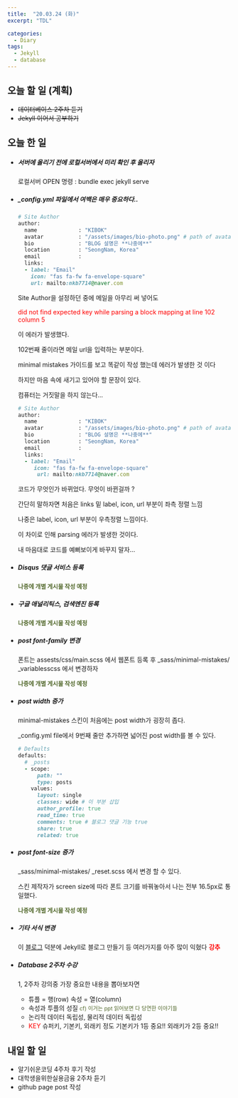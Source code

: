 ```yaml
---
title:  "20.03.24 (화)"
excerpt: "TDL"

categories:
  - Diary
tags:
  - Jekyll
  - database
---
```


## 오늘 할 일 (계획)

- ~~데이터베이스 2주차 듣기~~
- ~~Jekyll 이어서 공부하기~~



## 오늘 한 일

- ##### 서버에 올리기 전에 로컬서버에서 미리 확인 후 올리자

  로컬서버 OPEN 명령 : bundle exec jekyll serve

- ##### _config.yml 파일에서 여백은 매우 중요하다..

  ```ruby
  # Site Author
  author:
    name             : "KIBOK"
    avatar           : "/assets/images/bio-photo.png" # path of avatar image, e.g. "/assets/images/bio-photo.jpg"
    bio              : "BLOG 설명은 **나중에**"
    location         : "SeongNam, Korea"
    email            :
    links:
    - label: "Email"
      icon: "fas fa-fw fa-envelope-square"
      url: mailto:nkb7714@naver.com
  ```

  Site Author을 설정하던 중에 메일을 아무리 써 넣어도  

  <span style="color: red">did not find expected key while parsing a block mapping at line 102 column 5</span>  

  이 에러가 발생했다.  

  102번째 줄이라면 메일 url을 입력하는 부분이다.  

  minimal mistakes 가이드를 보고 똑같이 작성 했는데 에러가 발생한 것 이다

  하지만 마음 속에 새기고 있어야 할 문장이 있다.  

  컴퓨터는 거짓말을 하지 않는다...  

  ```ruby
  # Site Author
  author:
    name             : "KIBOK"
    avatar           : "/assets/images/bio-photo.png" # path of avatar image, e.g. "/assets/images/bio-photo.jpg"
    bio              : "BLOG 설명은 **나중에**"
    location         : "SeongNam, Korea"
    email            :
    links:
    - label: "Email"
       icon: "fas fa-fw fa-envelope-square"
        url: mailto:nkb7714@naver.com
  ```

  코드가 무엇인가 바뀌었다. 무엇이 바뀐걸까 ?

  간단히 말하자면 처음은 links 밑 label, icon, url 부분이 좌측 정렬 느낌

  나중은 label, icon, url 부분이 우측정렬 느낌이다.

  이 차이로 인해 parsing 에러가 발생한 것이다.

  내 마음대로 코드를 예뻐보이게 바꾸지 말자...

- ##### Disqus 댓글 서비스 등록

  <span style="color: darkolivegreen; font-size: 13px">**나중에 개별 게시물 작성 예정**</span>
  
- ##### 구글 애널리틱스, 검색엔진 등록

  <span style="color: darkolivegreen; font-size: 13px">**나중에 개별 게시물 작성 예정**</span>

- ##### post font-family 변경

  폰트는 assests/css/main.scss 에서 웹폰트 등록 후 _sass/minimal-mistakes/ _variablesscss 에서 변경하자

  <span style="color: darkolivegreen; font-size: 13px">**나중에 개별 게시물 작성 예정**</span>

- ##### post width 증가

  minimal-mistakes 스킨이 처음에는 post width가 굉장히 좁다.

  _config.yml file에서 9번째 줄만 추가하면 넓어진 post width를 볼 수 있다.

  ```ruby
  # Defaults
  defaults:
    # _posts
    - scope:
        path: ""
        type: posts
      values:
        layout: single
        classes: wide # 이 부분 삽입
        author_profile: true
        read_time: true
        comments: true # 블로그 댓글 기능 true
        share: true
        related: true
  ```

  

- ##### post font-size 증가

  _sass/minimal-mistakes/ _reset.scss 에서 변경 할 수 있다.

  스킨 제작자가 screen size에 따라 폰트 크기를 바꿔놓아서 나는 전부 16.5px로 통일했다.

  <span style="color: darkolivegreen; font-size: 13px">**나중에 개별 게시물 작성 예정**</span>

- ##### 기타 서식 변경

  이 [블로그](https://devinlife.com/howto/) 덕분에 Jekyll로 블로그 만들기 등 여러가지를 아주 많이 익혔다 <span style="color: red">**강추**</span>
  
- ##### Database 2주차 수강

  1, 2주차 강의중 가장 중요한 내용을 뽑아보자면

  - 튜플 = 행(row) 속성 = 열(column)
  - 속성과 투플의 성질 <span style="font-size:12px; color: darkolivegreen">cf) 이거는 ppt 읽어보면 다 당연한 이야기들</span>
  - 논리적 데이터 독립성, 물리적 데이터 독립성
  - <span style="color: red">KEY</span> 슈퍼키, 기본키, 외래키 정도 기본키가 1등 중요!! 외래키가 2등 중요!!

  

## 내일 할 일

- 알기쉬운코딩 4주차 후기 작성
- 대학생을위한실용금융 2주차 듣기
- github page post 작성

